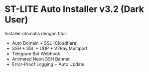 # ST-LITE Auto Installer v3.2 (Dark User)
Installer otomatis dengan fitur:
- Auto Domain + SSL (Cloudflare)
- SSH + SSL + UDP + V2Ray Multiport
- Telegram Bot Webhook
- Animated Neon SSH Banner
- Error-Proof Logging + Auto Update
